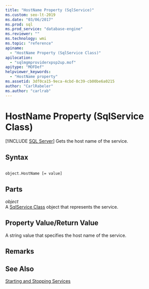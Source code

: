 ```yaml
---
title: "HostName Property (SqlService)"
ms.custom: seo-lt-2019
ms.date: "03/06/2017"
ms.prod: sql
ms.prod_service: "database-engine"
ms.reviewer: ""
ms.technology: wmi
ms.topic: "reference"
apiname: 
  - "HostName Property (SqlService Class)"
apilocation: 
  - "sqlmgmproviderxpsp2up.mof"
apitype: "MOFDef"
helpviewer_keywords: 
  - "HostName property"
ms.assetid: 3df0ca15-9eca-4cbd-8c39-cb00be6a0215
author: "CarlRabeler"
ms.author: "carlrab"
---
```

# HostName Property (SqlService Class)
[!INCLUDE [SQL Server](../../../includes/applies-to-version/sqlserver.md)]
  Gets the host name of the service.  
  
## Syntax  
  
```  
  
object.HostName [= value]  
```  
  
## Parts  
 *object*  
 A [SqlService Class](../../../relational-databases/wmi-provider-configuration-classes/sqlservice-class/sqlservice-class.md) object that represents the service.  
  
## Property Value/Return Value  
 A string value that specifies the host name of the service.  
  
## Remarks  
  
## See Also  
 [Starting and Stopping Services](https://technet.microsoft.com/library/ms174886\(v=sql.105\).aspx)  
  
  

